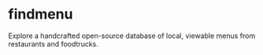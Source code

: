 # findmenu
 Explore a handcrafted open-source database of local, viewable menus from restaurants and foodtrucks.
